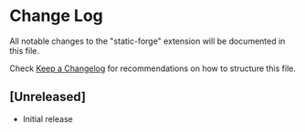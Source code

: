 # Change Log

All notable changes to the "static-forge" extension will be documented in this file.

Check [Keep a Changelog](http://keepachangelog.com/) for recommendations on how to structure this file.

## [Unreleased]

- Initial release